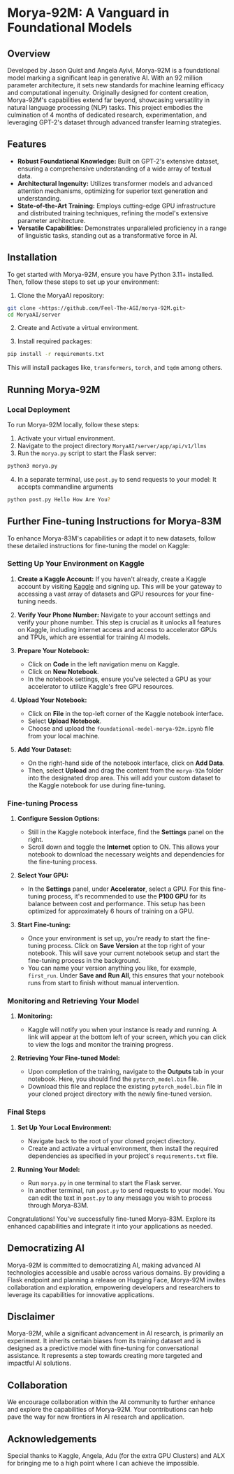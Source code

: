 # Morya-92M: A Vanguard in Foundational Models

## Overview

Developed by Jason Quist and Angela Ayivi, Morya-92M is a foundational model marking a significant leap in generative AI. With an 92 million parameter architecture, it sets new standards for machine learning efficacy and computational ingenuity. Originally designed for content creation, Morya-92M's capabilities extend far beyond, showcasing versatility in natural language processing (NLP) tasks. This project embodies the culmination of 4 months of dedicated research, experimentation, and leveraging GPT-2's dataset through advanced transfer learning strategies.

## Features

- **Robust Foundational Knowledge:** Built on GPT-2's extensive dataset, ensuring a comprehensive understanding of a wide array of textual data.
- **Architectural Ingenuity:** Utilizes transformer models and advanced attention mechanisms, optimizing for superior text generation and understanding.
- **State-of-the-Art Training:** Employs cutting-edge GPU infrastructure and distributed training techniques, refining the model's extensive parameter architecture.
- **Versatile Capabilities:** Demonstrates unparalleled proficiency in a range of linguistic tasks, standing out as a transformative force in AI.

## Installation

To get started with Morya-92M, ensure you have Python 3.11+ installed. Then, follow these steps to set up your environment:

1. Clone the MoryaAI repository:

```bash
git clone <https://github.com/Feel-The-AGI/morya-92M.git>
cd MoryaAI/server
```
2. Create and Activate a virtual environment.

2. Install required packages:

```bash
pip install -r requirements.txt
```

This will install packages like, `transformers`, `torch`, and `tqdm` among others.

## Running Morya-92M

### Local Deployment

To run Morya-92M locally, follow these steps:

1. Activate your virtual environment.
2. Navigate to the project directory `MoryaAI/server/app/api/v1/llms`
3. Run the `morya.py` script to start the Flask server:

```bash
python3 morya.py
```

4. In a separate terminal, use `post.py` to send requests to your model:
It accepts commandline arguments

```bash
python post.py Hello How Are You?
```

## Further Fine-tuning Instructions for Morya-83M

To enhance Morya-83M's capabilities or adapt it to new datasets, follow these detailed instructions for fine-tuning the model on Kaggle:

### Setting Up Your Environment on Kaggle

1. **Create a Kaggle Account:** If you haven't already, create a Kaggle account by visiting [Kaggle](https://www.kaggle.com) and signing up. This will be your gateway to accessing a vast array of datasets and GPU resources for your fine-tuning needs.

2. **Verify Your Phone Number:** Navigate to your account settings and verify your phone number. This step is crucial as it unlocks all features on Kaggle, including internet access and access to accelerator GPUs and TPUs, which are essential for training AI models.

3. **Prepare Your Notebook:**
   - Click on **Code** in the left navigation menu on Kaggle.
   - Click on **New Notebook**.
   - In the notebook settings, ensure you've selected a GPU as your accelerator to utilize Kaggle's free GPU resources.

4. **Upload Your Notebook:**
   - Click on **File** in the top-left corner of the Kaggle notebook interface.
   - Select **Upload Notebook**.
   - Choose and upload the `foundational-model-morya-92m.ipynb` file from your local machine.

5. **Add Your Dataset:**
   - On the right-hand side of the notebook interface, click on **Add Data**.
   - Then, select **Upload** and drag the content from the `morya-92m` folder into the designated drop area. This will add your custom dataset to the Kaggle notebook for use during fine-tuning.

### Fine-tuning Process

1. **Configure Session Options:**
   - Still in the Kaggle notebook interface, find the **Settings** panel on the right.
   - Scroll down and toggle the **Internet** option to ON. This allows your notebook to download the necessary weights and dependencies for the fine-tuning process.

2. **Select Your GPU:**
   - In the **Settings** panel, under **Accelerator**, select a GPU. For this fine-tuning process, it's recommended to use the **P100 GPU** for its balance between cost and performance. This setup has been optimized for approximately 6 hours of training on a GPU.

3. **Start Fine-tuning:**
   - Once your environment is set up, you're ready to start the fine-tuning process. Click on **Save Version** at the top right of your notebook. This will save your current notebook setup and start the fine-tuning process in the background.
   - You can name your version anything you like, for example, `first_run`. Under **Save and Run All**, this ensures that your notebook runs from start to finish without manual intervention.

### Monitoring and Retrieving Your Model

1. **Monitoring:**
   - Kaggle will notify you when your instance is ready and running. A link will appear at the bottom left of your screen, which you can click to view the logs and monitor the training progress.

2. **Retrieving Your Fine-tuned Model:**
   - Upon completion of the training, navigate to the **Outputs** tab in your notebook. Here, you should find the `pytorch_model.bin` file.
   - Download this file and replace the existing `pytorch_model.bin` file in your cloned project directory with the newly fine-tuned version.

### Final Steps

1. **Set Up Your Local Environment:**
   - Navigate back to the root of your cloned project directory.
   - Create and activate a virtual environment, then install the required dependencies as specified in your project's `requirements.txt` file.

2. **Running Your Model:**
   - Run `morya.py` in one terminal to start the Flask server.
   - In another terminal, run `post.py` to send requests to your model. You can edit the text in `post.py` to any message you wish to process through Morya-83M.

Congratulations! You've successfully fine-tuned Morya-83M. Explore its enhanced capabilities and integrate it into your applications as needed.

## Democratizing AI

Morya-92M is committed to democratizing AI, making advanced AI technologies accessible and usable across various domains. By providing a Flask endpoint and planning a release on Hugging Face, Morya-92M invites collaboration and exploration, empowering developers and researchers to leverage its capabilities for innovative applications.

## Disclaimer

Morya-92M, while a significant advancement in AI research, is primarily an experiment. It inherits certain biases from its training dataset and is designed as a predictive model with fine-tuning for conversational assistance. It represents a step towards creating more targeted and impactful AI solutions.

## Collaboration

We encourage collaboration within the AI community to further enhance and explore the capabilities of Morya-92M. Your contributions can help pave the way for new frontiers in AI research and application.

## Acknowledgements

Special thanks to Kaggle, Angela, Adu (for the extra GPU Clusters) and ALX for bringing me to a high point where I can achieve the impossible.
